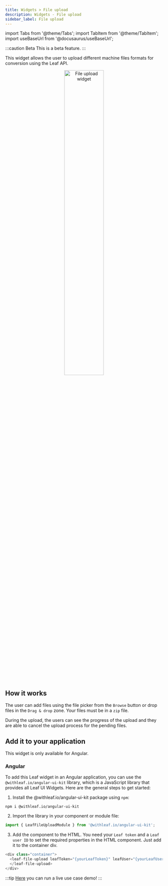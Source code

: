 ```yaml
---
title: Widgets > File upload
description: Widgets - File upload
sidebar_label: File upload
---
```


import Tabs from '@theme/Tabs';
import TabItem from '@theme/TabItem';
import useBaseUrl from '@docusaurus/useBaseUrl';

:::caution Beta
This is a beta feature.
:::


This widget allows the user to upload different machine files formats for conversion using the Leaf API.

<p align="center">
    <img alt="File upload widget" width="50%" src={useBaseUrl('img/leaf-file-upload.png')} />
</p>

## How it works
The user can add files using the file picker from the `Browse` button or drop files in the `Drag & drop` zone. Your files must be in a `zip` file.
 
During the upload, the users can see the progress of the upload and they are able to cancel the upload process for the pending files. 


## Add it to your application

This widget is only available for Angular.

### Angular

To add this Leaf widget in an Angular application, you can use the `@withleaf.io/angular-ui-kit` library, which is a JavaScript library that provides all Leaf UI Widgets.
Here are the general steps to get started:

1. Install the @withleaf.io/angular-ui-kit package using `npm`:

```shell
npm i @withleaf.io/angular-ui-kit
```

2. Import the library in your component or module file:

```js
import { LeafFileUploadModule } from '@withleaf.io/angular-ui-kit';
```

3. Add the component to the HTML. You need your `Leaf token` and a `Leaf user ID` to set the required properties in the HTML component. Just add it to the container div.

```js
<div class="container">
  <leaf-file-upload leafToken="{yourLeafToken}" leafUser="{yourLeafUserId}">       
  </leaf-file-upload>
</div>
```

:::tip
[Here](https://stackblitz.com/edit/leaf-widgets-angular-upload?file=README.md) you can run a live use case demo!
:::
